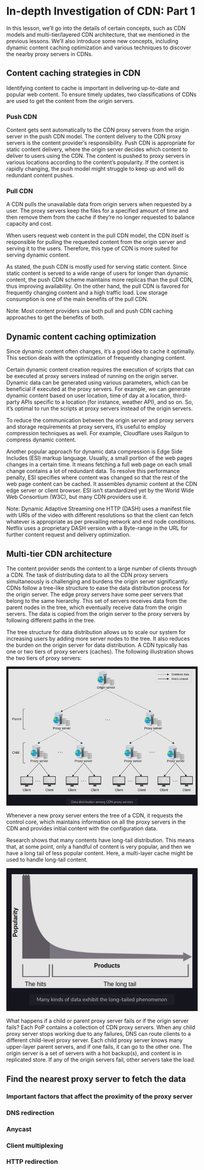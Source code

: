 <h1>In-depth Investigation of CDN: Part 1</h1>

In this lesson, we’ll go into the details of certain concepts, such as CDN models and multi-tier/layered CDN architecture, 
that we mentioned in the previous lessons. We’ll also introduce some new concepts, 
including dynamic content caching optimization and various techniques to discover the nearby proxy servers in CDNs.

<h2>Content caching strategies in CDN</h2>
Identifying content to cache is important in delivering up-to-date and popular web content. To ensure timely updates, 
two classifications of CDNs are used to get the content from the origin servers.

<h3>Push CDN</h3>
Content gets sent automatically to the CDN proxy servers from the origin server in the push CDN model. 
The content delivery to the CDN proxy servers is the content provider’s responsibility. 
Push CDN is appropriate for static content delivery, where the origin server decides which content to deliver 
to users using the CDN. The content is pushed to proxy servers in various locations according to the content’s popularity. 
If the content is rapidly changing, the push model might struggle to keep up and will do redundant content pushes.

<h3>Pull CDN</h3>
A CDN pulls the unavailable data from origin servers when requested by a user. 
The proxy servers keep the files for a specified amount of time and then remove them from the cache 
if they’re no longer requested to balance capacity and cost.

When users request web content in the pull CDN model, the CDN itself is responsible for pulling the requested content 
from the origin server and serving it to the users. Therefore, this type of CDN is more suited for serving dynamic content.

As stated, the push CDN is mostly used for serving static content. Since static content is served 
to a wide range of users for longer than dynamic content, the push CDN scheme maintains more replicas than the pull CDN, 
thus improving availability. On the other hand, the pull CDN is favored for frequently changing content 
and a high traffic load. Low storage consumption is one of the main benefits of the pull CDN.

Note: Most content providers use both pull and push CDN caching approaches to get the benefits of both.

<h2>Dynamic content caching optimization</h2>
Since dynamic content often changes, it’s a good idea to cache it optimally. 
This section deals with the optimization of frequently changing content.

Certain dynamic content creation requires the execution of scripts that can be executed 
at proxy servers instead of running on the origin server. Dynamic data can be generated using various parameters, 
which can be beneficial if executed at the proxy servers. For example, we can generate dynamic content based on user location, 
time of day at a location, third-party APIs specific to a location (for instance, weather API), and so on. 
So, it’s optimal to run the scripts at proxy servers instead of the origin servers.

To reduce the communication between the origin server and proxy servers and storage requirements at proxy servers, 
it’s useful to employ compression techniques as well. For example, Cloudflare uses Railgun to compress dynamic content.

Another popular approach for dynamic data compression is Edge Side Includes (ESI) markup language. Usually, 
a small portion of the web pages changes in a certain time. It means fetching a full web page on 
each small change contains a lot of redundant data. To resolve this performance penalty, 
ESI specifies where content was changed so that the rest of the web page content can be cached. 
It assembles dynamic content at the CDN edge server or client browser. 
ESI isn’t standardized yet by the World Wide Web Consortium (W3C), but many CDN providers use it.

Note: Dynamic Adaptive Streaming one HTTP (DASH) uses a manifest file with URIs of the video with different resolutions 
so that the client can fetch whatever is appropriate as per prevailing network and end node conditions. 
Netflix uses a proprietary DASH version with a Byte-range in the URL for further content request and delivery optimization.

<h2>Multi-tier CDN architecture</h2>
The content provider sends the content to a large number of clients through a CDN. 
The task of distributing data to all the CDN proxy servers simultaneously is challenging and burdens the origin server significantly. 
CDNs follow a tree-like structure to ease the data distribution process for the origin server. 
The edge proxy servers have some peer servers that belong to the same hierarchy. 
This set of servers receives data from the parent nodes in the tree, which eventually receive data from the origin servers. 
The data is copied from the origin server to the proxy servers by following different paths in the tree.

The tree structure for data distribution allows us to scale our system for increasing users by adding more server nodes to the tree. 
It also reduces the burden on the origin server for data distribution. A CDN typically has one or two tiers of proxy servers (caches). 
The following illustration shows the two tiers of proxy servers:

![img.png](attachment06.png)

Whenever a new proxy server enters the tree of a CDN, it requests the control core, 
which maintains information on all the proxy servers in the CDN and provides initial content with the configuration data.

Research shows that many contents have long-tail distribution. This means that, at some point, 
only a handful of content is very popular, and then we have a long tail of less popular content. 
Here, a multi-layer cache might be used to handle long-tail content.

![img.png](attachment07.png)

What happens if a child or parent proxy server fails or if the origin server fails?
Each PoP contains a collection of CDN proxy servers. When any child proxy server stops working due to any failures, 
DNS can route clients to a different child-level proxy server. Each child proxy server knows many upper-layer parent servers, 
and if one fails, it can go to the other one. The origin server is a set of servers with a hot backup(s), 
and content is in replicated store. If any of the origin servers fail, other servers take the load.

<h2>Find the nearest proxy server to fetch the data</h2>
<h3>Important factors that affect the proximity of the proxy server</h3>
<h3>DNS redirection</h3>
<h3>Anycast</h3>
<h3>Client multiplexing</h3>
<h3>HTTP redirection</h3>
